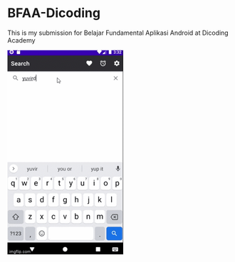 # BFAA-Dicoding

This is my submission for Belajar Fundamental Aplikasi Android at Dicoding Academy

![GitHub Logo](5cd8od.gif)
